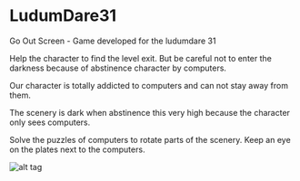 LudumDare31
===========

Go Out Screen - Game developed for the ludumdare 31


Help the character to find the level exit. 
But be careful not to enter the darkness because of abstinence character by computers. 

Our character is totally addicted to computers and can not stay away from them. 

The scenery is dark when abstinence this very high because the character only sees computers. 

Solve the puzzles of computers to rotate parts of the scenery. 
Keep an eye on the plates next to the computers.


![alt tag](http://ludumdare.com/compo/wp-content/compo2/407933/44203-shot0.png)
